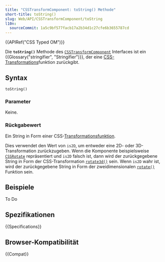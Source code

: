 ```yaml
---
title: "CSSTransformComponent: toString() Methode"
short-title: toString()
slug: Web/API/CSSTransformComponent/toString
l10n:
  sourceCommit: 1a5c9bf577facb17a2b34d1c27cfe6b3655787cd
---
```


{{APIRef("CSS Typed OM")}}

Die **`toString()`** Methode des [`CSSTransformComponent`](/de/docs/Web/API/CSSTransformComponent) Interfaces ist ein {{Glossary("stringifier", "Stringifier")}}, der eine [CSS-Transformations](/de/docs/Web/CSS/CSS_transforms)funktion zurückgibt.

## Syntax

```js-nolint
toString()
```

### Parameter

Keine.

### Rückgabewert

Ein String in Form einer CSS-[Transformationsfunktion](/de/docs/Web/CSS/transform-function).

Dies verwendet den Wert von `is2D`, um entweder eine 2D- oder 3D-Transformation zurückzugeben. Wenn die Komponente beispielsweise [`CSSRotate`](/de/docs/Web/API/CSSRotate) repräsentiert und `is2D` falsch ist, dann wird der zurückgegebene String in Form der CSS-Transformation [`rotate3d()`](/de/docs/Web/CSS/transform-function/rotate3d) sein. Wenn `is2D` wahr ist, wird der zurückgegebene String in Form der zweidimensionalen [`rotate()`](/de/docs/Web/CSS/transform-function/rotate) Funktion sein.

## Beispiele

To Do

## Spezifikationen

{{Specifications}}

## Browser-Kompatibilität

{{Compat}}
